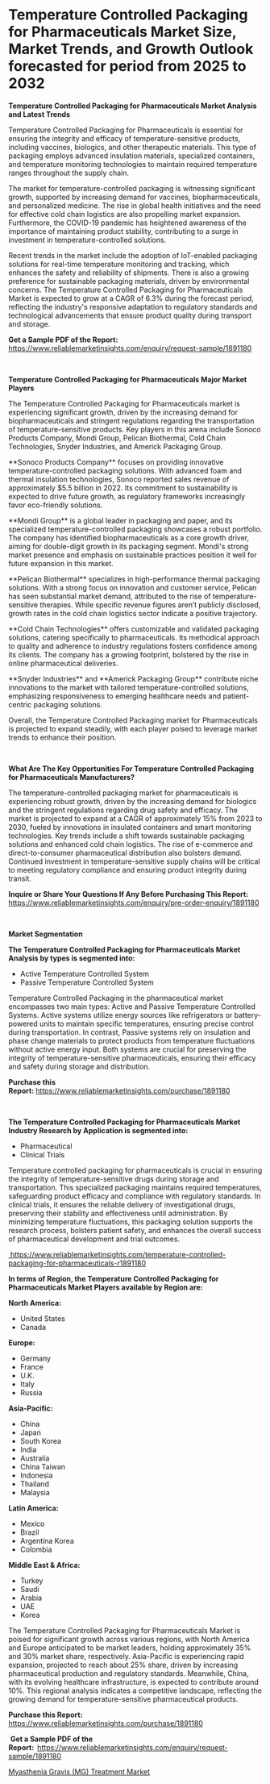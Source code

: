 <p><h1>Temperature Controlled Packaging for Pharmaceuticals Market Size, Market Trends, and Growth Outlook forecasted for period from 2025 to 2032</h1></p><p><strong>Temperature Controlled Packaging for Pharmaceuticals Market Analysis and Latest Trends</strong></p>
<p><p>Temperature Controlled Packaging for Pharmaceuticals is essential for ensuring the integrity and efficacy of temperature-sensitive products, including vaccines, biologics, and other therapeutic materials. This type of packaging employs advanced insulation materials, specialized containers, and temperature monitoring technologies to maintain required temperature ranges throughout the supply chain.</p><p>The market for temperature-controlled packaging is witnessing significant growth, supported by increasing demand for vaccines, biopharmaceuticals, and personalized medicine. The rise in global health initiatives and the need for effective cold chain logistics are also propelling market expansion. Furthermore, the COVID-19 pandemic has heightened awareness of the importance of maintaining product stability, contributing to a surge in investment in temperature-controlled solutions.</p><p>Recent trends in the market include the adoption of IoT-enabled packaging solutions for real-time temperature monitoring and tracking, which enhances the safety and reliability of shipments. There is also a growing preference for sustainable packaging materials, driven by environmental concerns. The Temperature Controlled Packaging for Pharmaceuticals Market is expected to grow at a CAGR of 6.3% during the forecast period, reflecting the industry's responsive adaptation to regulatory standards and technological advancements that ensure product quality during transport and storage.</p></p>
<p><strong>Get a Sample PDF of the Report:&nbsp;</strong> <a href="https://www.reliablemarketinsights.com/enquiry/request-sample/1891180?utm_campaign=3257&utm_medium=2&utm_source=Github&utm_content=ia&utm_term=28032025&utm_id=temperature-controlled-packaging-for-pharmaceuticals">https://www.reliablemarketinsights.com/enquiry/request-sample/1891180</a></p>
<p>&nbsp;</p>
<p><strong>Temperature Controlled Packaging for Pharmaceuticals Major Market Players</strong></p>
<p><p>The Temperature Controlled Packaging for Pharmaceuticals market is experiencing significant growth, driven by the increasing demand for biopharmaceuticals and stringent regulations regarding the transportation of temperature-sensitive products. Key players in this arena include Sonoco Products Company, Mondi Group, Pelican Biothermal, Cold Chain Technologies, Snyder Industries, and Americk Packaging Group.</p><p>**Sonoco Products Company** focuses on providing innovative temperature-controlled packaging solutions. With advanced foam and thermal insulation technologies, Sonoco reported sales revenue of approximately $5.5 billion in 2022. Its commitment to sustainability is expected to drive future growth, as regulatory frameworks increasingly favor eco-friendly solutions.</p><p>**Mondi Group** is a global leader in packaging and paper, and its specialized temperature-controlled packaging showcases a robust portfolio. The company has identified biopharmaceuticals as a core growth driver, aiming for double-digit growth in its packaging segment. Mondi's strong market presence and emphasis on sustainable practices position it well for future expansion in this market.</p><p>**Pelican Biothermal** specializes in high-performance thermal packaging solutions. With a strong focus on innovation and customer service, Pelican has seen substantial market demand, attributed to the rise of temperature-sensitive therapies. While specific revenue figures aren’t publicly disclosed, growth rates in the cold chain logistics sector indicate a positive trajectory.</p><p>**Cold Chain Technologies** offers customizable and validated packaging solutions, catering specifically to pharmaceuticals. Its methodical approach to quality and adherence to industry regulations fosters confidence among its clients. The company has a growing footprint, bolstered by the rise in online pharmaceutical deliveries.</p><p>**Snyder Industries** and **Americk Packaging Group** contribute niche innovations to the market with tailored temperature-controlled solutions, emphasizing responsiveness to emerging healthcare needs and patient-centric packaging solutions.</p><p>Overall, the Temperature Controlled Packaging market for Pharmaceuticals is projected to expand steadily, with each player poised to leverage market trends to enhance their position.</p></p>
<p>&nbsp;</p>
<p><strong>What Are The Key Opportunities For Temperature Controlled Packaging for Pharmaceuticals Manufacturers?</strong></p>
<p><p>The temperature-controlled packaging market for pharmaceuticals is experiencing robust growth, driven by the increasing demand for biologics and the stringent regulations regarding drug safety and efficacy. The market is projected to expand at a CAGR of approximately 15% from 2023 to 2030, fueled by innovations in insulated containers and smart monitoring technologies. Key trends include a shift towards sustainable packaging solutions and enhanced cold chain logistics. The rise of e-commerce and direct-to-consumer pharmaceutical distribution also bolsters demand. Continued investment in temperature-sensitive supply chains will be critical to meeting regulatory compliance and ensuring product integrity during transit.</p></p>
<p><strong>Inquire or Share Your Questions If Any Before Purchasing This Report:</strong> <a href="https://www.reliablemarketinsights.com/enquiry/pre-order-enquiry/1891180?utm_campaign=3257&utm_medium=2&utm_source=Github&utm_content=ia&utm_term=28032025&utm_id=temperature-controlled-packaging-for-pharmaceuticals">https://www.reliablemarketinsights.com/enquiry/pre-order-enquiry/1891180</a></p>
<p>&nbsp;</p>
<p><strong>Market Segmentation</strong></p>
<p><strong>The Temperature Controlled Packaging for Pharmaceuticals Market Analysis by types is segmented into:</strong></p>
<p><ul><li>Active Temperature Controlled System</li><li>Passive Temperature Controlled System</li></ul></p>
<p><p>Temperature Controlled Packaging in the pharmaceutical market encompasses two main types: Active and Passive Temperature Controlled Systems. Active systems utilize energy sources like refrigerators or battery-powered units to maintain specific temperatures, ensuring precise control during transportation. In contrast, Passive systems rely on insulation and phase change materials to protect products from temperature fluctuations without active energy input. Both systems are crucial for preserving the integrity of temperature-sensitive pharmaceuticals, ensuring their efficacy and safety during storage and distribution.</p></p>
<p><strong>Purchase this Report:&nbsp;</strong><a href="https://www.reliablemarketinsights.com/purchase/1891180?utm_campaign=3257&utm_medium=2&utm_source=Github&utm_content=ia&utm_term=28032025&utm_id=temperature-controlled-packaging-for-pharmaceuticals">https://www.reliablemarketinsights.com/purchase/1891180</a></p>
<p>&nbsp;</p>
<p><strong>The Temperature Controlled Packaging for Pharmaceuticals Market Industry Research by Application is segmented into:</strong></p>
<p><ul><li>Pharmaceutical</li><li>Clinical Trials</li></ul></p>
<p><p>Temperature controlled packaging for pharmaceuticals is crucial in ensuring the integrity of temperature-sensitive drugs during storage and transportation. This specialized packaging maintains required temperatures, safeguarding product efficacy and compliance with regulatory standards. In clinical trials, it ensures the reliable delivery of investigational drugs, preserving their stability and effectiveness until administration. By minimizing temperature fluctuations, this packaging solution supports the research process, bolsters patient safety, and enhances the overall success of pharmaceutical development and trial outcomes.</p></p>
<p><a href="https://www.reliablemarketinsights.com/temperature-controlled-packaging-for-pharmaceuticals-r1891180?utm_campaign=3257&utm_medium=2&utm_source=Github&utm_content=ia&utm_term=28032025&utm_id=temperature-controlled-packaging-for-pharmaceuticals">&nbsp;https://www.reliablemarketinsights.com/temperature-controlled-packaging-for-pharmaceuticals-r1891180</a></p>
<p><strong>In terms of Region, the Temperature Controlled Packaging for Pharmaceuticals Market Players available by Region are:</strong></p>
<p>
    <p> <strong> North America: </strong>
        <ul>
            <li>United States</li>
            <li>Canada</li>
        </ul>
        </p> 
    <p> <strong> Europe: </strong>
        <ul>
            <li>Germany</li>
            <li>France</li>
            <li>U.K.</li>
            <li>Italy</li>
            <li>Russia</li>
        </ul>
        </p> 
    <p> <strong> Asia-Pacific: </strong>
        <ul>
            <li>China</li>
            <li>Japan</li>
            <li>South Korea</li>
            <li>India</li>
            <li>Australia</li>
            <li>China Taiwan</li>
            <li>Indonesia</li>
            <li>Thailand</li>
            <li>Malaysia</li>
        </ul>
        </p> 
    <p> <strong> Latin America: </strong>
        <ul>
            <li>Mexico</li>
            <li>Brazil</li>
            <li>Argentina Korea</li>
            <li>Colombia</li>
        </ul>
        </p> 
    <p> <strong> Middle East & Africa: </strong>
        <ul>
            <li>Turkey</li>
            <li>Saudi</li>
            <li>Arabia</li>
            <li>UAE</li>
            <li>Korea</li>
        </ul>
    </p>
    </p>
<p><p>The Temperature Controlled Packaging for Pharmaceuticals Market is poised for significant growth across various regions, with North America and Europe anticipated to be market leaders, holding approximately 35% and 30% market share, respectively. Asia-Pacific is experiencing rapid expansion, projected to reach about 25% share, driven by increasing pharmaceutical production and regulatory standards. Meanwhile, China, with its evolving healthcare infrastructure, is expected to contribute around 10%. This regional analysis indicates a competitive landscape, reflecting the growing demand for temperature-sensitive pharmaceutical products.</p></p>
<p><strong>Purchase this Report: </strong><a href="https://www.reliablemarketinsights.com/purchase/1891180?utm_campaign=3257&utm_medium=2&utm_source=Github&utm_content=ia&utm_term=28032025&utm_id=temperature-controlled-packaging-for-pharmaceuticals">https://www.reliablemarketinsights.com/purchase/1891180</a></p>
<p>&nbsp;<strong>Get a Sample PDF of the Report:&nbsp;&nbsp;</strong><a href="https://www.reliablemarketinsights.com/enquiry/request-sample/1891180?utm_campaign=3257&utm_medium=2&utm_source=Github&utm_content=ia&utm_term=28032025&utm_id=temperature-controlled-packaging-for-pharmaceuticals">https://www.reliablemarketinsights.com/enquiry/request-sample/1891180</a></p>
<p><strong></strong></p>
<p><p><a href="https://github.com/osamhcombre/Market-Research-Report-List-1/blob/main/myasthenia-gravis-mg-treatment-market.md?utm_campaign=3257&utm_medium=2&utm_source=Github&utm_content=ia&utm_term=28032025&utm_id=temperature-controlled-packaging-for-pharmaceuticals">Myasthenia Gravis (MG) Treatment Market</a></p></p>